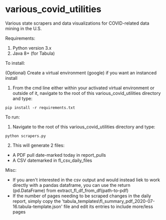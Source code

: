 # various_covid_utilities
Various state scrapers and data visualizations for COVID-related data mining in the U.S.

Requirements:


  1. Python version 3.x
  2. Java 8+ (for Tabula)

To install: 


  (Optional) Create a virtual environment (google) if you want an instanced install
  1. From the cmd line either within your activated virtual environment or outside of it, navigate to the root of this various_covid_utilities directory and type:
  
    pip install -r requirements.txt
    
To run:


  1. Navigate to the root of this various_covid_utilities directory and type:
  
    python scrapers.py
    
    
  2.  This will generate 2 files:
  - A PDF pull date-marked today in report_pulls
  - A CSV datemarked in fl_csv_daily_files

Misc:
- If you aren't interested in the csv output and would instead liek to work directly with a pandas dataframe, you can use the return (pd.DataFrame) from extract_fl_df_from_df(path-to-pdf)
- If the number of pages needing to be scraped changes in the daily report, simply copy the 'tabula_templates\fl_summary_pdf_2020-07-16.tabula-template.json' file and edit its entries to include more/less pages
  

